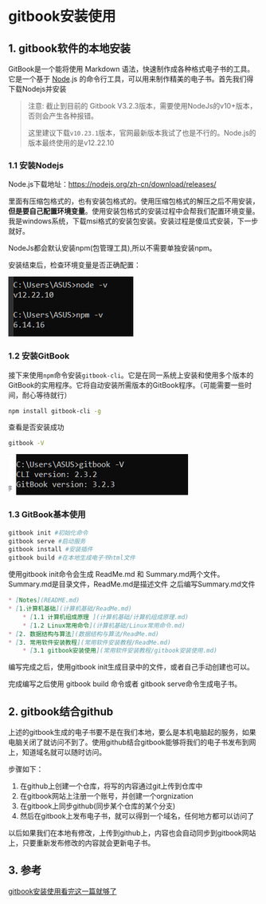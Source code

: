 # gitbook安装使用

## 1. gitbook软件的本地安装

GitBook是一个能将使用 Markdown 语法，快速制作成各种格式电子书的工具。它是一个基于 [Node](https://so.csdn.net/so/search?q=Node&spm=1001.2101.3001.7020).js 的命令行工具，可以用来制作精美的电子书。首先我们得下载Nodejs并安装

>注意: 截止到目前的 Gitbook V3.2.3版本，需要使用NodeJs的v10+版本，否则会产生各种报错。
>
>这里建议下载`v10.23.1`版本，官网最新版本我试了也是不行的。Node.js的版本最终使用的是v12.22.10

### 1.1  安装Nodejs

Node.js下载地址：https://nodejs.org/zh-cn/download/releases/

里面有压缩包格式的，也有安装包格式的。使用压缩包格式的解压之后不用安装，**但是要自己配置环境变量**。使用安装包格式的安装过程中会帮我们配置环境变量。我是windows系统，下载msi格式的安装包安装。安装过程是傻瓜式安装，下一步就好。

NodeJs都会默认安装npm(包管理工具),所以不需要单独安装npm。

安装结束后，检查环境变量是否正确配置：

<div align=left>
<img src=https://github.com/zhangguodong95/MyGitBook/blob/main/%E5%B8%B8%E7%94%A8%E8%BD%AF%E4%BB%B6%E5%AE%89%E8%A3%85%E6%95%99%E7%A8%8B/img/01.png?raw=true />
</div>

### 1.2 安装GitBook

接下来使用`npm`命令安装`gitbook-cli`。它是在同一系统上安装和使用多个版本的GitBook的实用程序。它将自动安装所需版本的GitBook程序。（可能需要一些时间，耐心等待就行）

```bash
npm install gitbook-cli -g
```

查看是否安装成功

```bash
gitbook -V
```

<div align=left>
<img src=.\img\02.png />
</div>

### 1.3 GitBook基本使用

```bash
gitbook init #初始化命令
gitbook serve #启动服务
gitbook install #安装插件
gitbook build #在本地生成电子书html文件
```

使用gitbook init命令会生成 ReadMe.md 和 Summary.md两个文件。Summary.md是目录文件，ReadMe.md是描述文件
之后编写Summary.md文件
```md
* [Notes](README.md)
* [1.计算机基础](计算机基础/ReadMe.md)
    * [1.1 计算机组成原理 ](计算机基础/计算机组成原理.md)
    * [1.2 Linux常用命令](计算机基础/Linux常用命令.md)
* [2. 数据结构与算法](数据结构与算法/ReadMe.md)
* [3. 常用软件安装教程](常用软件安装教程/ReadMe.md)
    * [3.1 gitbook安装使用](常用软件安装教程/gitbook安装使用.md)
```
编写完成之后，使用gitbook init生成目录中的文件，或者自己手动创建也可以。

完成编写之后使用 gitbook build 命令或者 gitbook serve命令生成电子书。

## 2. gitbook结合github

上述的gitbook生成的电子书要不是在我们本地，要么是本机电脑起的服务，如果电脑关闭了就访问不到了。使用github结合gitbook能够将我们的电子书发布到网上，知道域名就可以随时访问。

步骤如下：
1. 在github上创建一个仓库，将写的内容通过git上传到仓库中
2. 在gitbook网站上注册一个账号，并创建一个orgnization
3. 在gitbook上同步github(同步某个仓库的某个分支)
4. 然后在gitbook上发布电子书，就可以得到一个域名，任何地方都可以访问了

以后如果我们在本地有修改，上传到github上，内容也会自动同步到gitbook网站上，只要重新发布修改的内容就会更新电子书。

## 3. 参考

[gitbook安装使用看完这一篇就够了](https://blog.csdn.net/YunWQ/article/details/120197926)